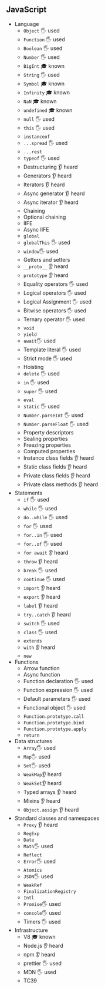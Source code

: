 ## JavaScript

- Language
  - `Object` 🖐 used
  - `Function` 🖐 used
  - `Boolean` 🖐 used
  - `Number` 🖐 used
  - `BigInt` 🎓 known
  - `String`  🖐 used
  - `Symbol` 🎓 known
  - `Infinity` 🎓 known
  - `NaN` 🎓 known
  - `undefined` 🎓 known
  - `null` 🖐 used
  - `this` 🖐 used
  - `instanceof`
  - `...spread` 🖐 used
  - `...rest`
  - `typeof` 🖐 used
  - Destructuring 👂 heard
  - Generators 👂 heard
  - Iterators  👂 heard
  - Async generator 👂 heard
  - Async iterator 👂 heard
  - Chaining 
  - Optional chaining 
  - IIFE
  - Async IIFE 
  - `global`
  - `globalThis` 🖐 used
  - `window`🖐 used
  - Getters and setters
  - `__proto__` 👂 heard
  - `prototype` 👂 heard
  - Equality operators 🖐 used
  - Logical operators 🖐 used
  - Logical Assignment 🖐 used
  - Bitwise operators 🖐 used
  - Ternary operator 🖐 used
  - `void`
  - `yield`
  - `await`🖐 used
  - Template literal 🖐 used
  - Strict mode 🖐 used
  - Hoisting
  - `delete` 🖐 used
  - `in` 🖐 used
  - `super` 🖐 used
  - `eval`
  - `static` 🖐 used
  - `Number.parseInt` 🖐 used
  - `Number.parseFloat` 🖐 used
  - Property descriptors  
  - Sealing properties
  - Freezing properties
  - Computed properties
  - Instance class fields 👂 heard
  - Static class fields 👂 heard
  - Private class fields 👂 heard
  - Private class methods 👂 heard
- Statements
  - `if` 🖐 used
  - `while` 🖐 used
  - `do..while` 🖐 used
  - `for` 🖐 used
  - `for..in` 🖐 used
  - `for..of` 🖐 used
  - `for await` 👂 heard
  - `throw` 👂 heard
  - `break` 🖐 used
  - `continue` 🖐 used
  - `import` 👂 heard
  - `export` 👂 heard
  - `label` 👂 heard
  - `try..catch` 👂 heard
  - `switch` 🖐 used
  - `class` 🖐 used
  - `extends`
  - `with` 👂 heard
  - `new`
- Functions
  - Arrow function
  - Async function
  - Function declaration 🖐 used
  - Function expression 🖐 used
  - Default parameters 🖐 used
  - Functional object 🖐 used
  - `Function.prototype.call`
  - `Function.prototype.bind`
  - `Function.prototype.apply`
  - `return`
- Data structures
  - `Array`🖐 used
  - `Map`🖐 used
  - `Set`🖐 used
  - `WeakMap`👂 heard
  - `WeakSet`👂 heard
  - Typed arrays 👂 heard
  - Mixins 👂 heard
  - `Object.assign` 👂 heard
- Standard classes and namespaces
  - `Proxy` 👂 heard
  - `RegExp`
  - `Date`
  - `Math`🖐 used
  - `Reflect`
  - `Error`🖐 used
  - `Atomics`
  - `JSON`🖐 used
  - `WeakRef`
  - `FinalizationRegistry`
  - `Intl`
  - `Promise`🖐 used
  - `console`🖐 used
  - Timers 🖐 used
- Infrastructure
  - V8 🎓 known
  - Node.js 👂 heard
  - npm 👂 heard
  - prettier 🖐 used
  - MDN 🖐 used
  - TC39
